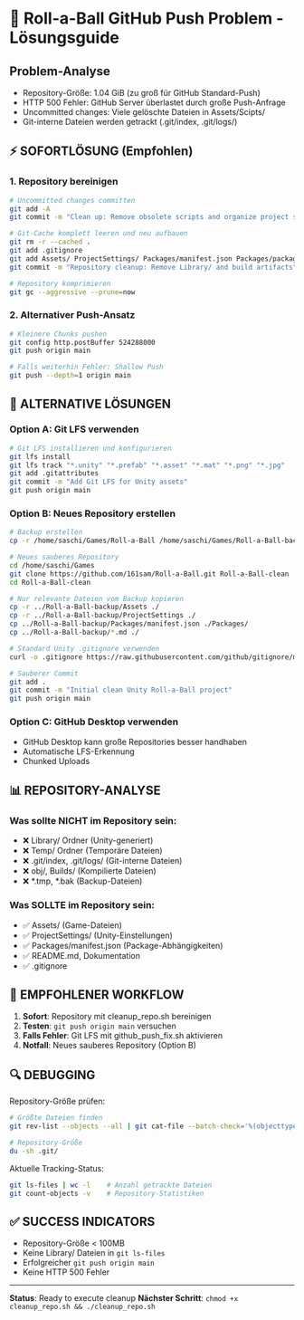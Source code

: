 # 🚨 Roll-a-Ball GitHub Push Problem - Lösungsguide

## Problem-Analyse
- Repository-Größe: 1.04 GiB (zu groß für GitHub Standard-Push)
- HTTP 500 Fehler: GitHub Server überlastet durch große Push-Anfrage
- Uncommitted changes: Viele gelöschte Dateien in Assets/Scipts/
- Git-interne Dateien werden getrackt (.git/index, .git/logs/)

## ⚡ SOFORTLÖSUNG (Empfohlen)

### 1. Repository bereinigen
```bash
# Uncommitted changes committen
git add -A
git commit -m "Clean up: Remove obsolete scripts and organize project structure"

# Git-Cache komplett leeren und neu aufbauen
git rm -r --cached .
git add .gitignore
git add Assets/ ProjectSettings/ Packages/manifest.json Packages/packages-lock.json *.md
git commit -m "Repository cleanup: Remove Library/ and build artifacts"

# Repository komprimieren
git gc --aggressive --prune=now
```

### 2. Alternativer Push-Ansatz
```bash
# Kleinere Chunks pushen
git config http.postBuffer 524288000
git push origin main

# Falls weiterhin Fehler: Shallow Push
git push --depth=1 origin main
```

## 🔧 ALTERNATIVE LÖSUNGEN

### Option A: Git LFS verwenden
```bash
# Git LFS installieren und konfigurieren
git lfs install
git lfs track "*.unity" "*.prefab" "*.asset" "*.mat" "*.png" "*.jpg"
git add .gitattributes
git commit -m "Add Git LFS for Unity assets"
git push origin main
```

### Option B: Neues Repository erstellen
```bash
# Backup erstellen
cp -r /home/saschi/Games/Roll-a-Ball /home/saschi/Games/Roll-a-Ball-backup

# Neues sauberes Repository
cd /home/saschi/Games
git clone https://github.com/161sam/Roll-a-Ball.git Roll-a-Ball-clean
cd Roll-a-Ball-clean

# Nur relevante Dateien vom Backup kopieren
cp -r ../Roll-a-Ball-backup/Assets ./
cp -r ../Roll-a-Ball-backup/ProjectSettings ./
cp ../Roll-a-Ball-backup/Packages/manifest.json ./Packages/
cp ../Roll-a-Ball-backup/*.md ./

# Standard Unity .gitignore verwenden
curl -o .gitignore https://raw.githubusercontent.com/github/gitignore/main/Unity.gitignore

# Sauberer Commit
git add .
git commit -m "Initial clean Unity Roll-a-Ball project"
git push origin main
```

### Option C: GitHub Desktop verwenden
- GitHub Desktop kann große Repositories besser handhaben
- Automatische LFS-Erkennung
- Chunked Uploads

## 📊 REPOSITORY-ANALYSE

### Was sollte NICHT im Repository sein:
- ❌ Library/ Ordner (Unity-generiert)
- ❌ Temp/ Ordner (Temporäre Dateien)
- ❌ .git/index, .git/logs/ (Git-interne Dateien)
- ❌ obj/, Builds/ (Kompilierte Dateien)
- ❌ *.tmp, *.bak (Backup-Dateien)

### Was SOLLTE im Repository sein:
- ✅ Assets/ (Game-Dateien)
- ✅ ProjectSettings/ (Unity-Einstellungen)
- ✅ Packages/manifest.json (Package-Abhängigkeiten)
- ✅ README.md, Dokumentation
- ✅ .gitignore

## 🎯 EMPFOHLENER WORKFLOW

1. **Sofort**: Repository mit cleanup_repo.sh bereinigen
2. **Testen**: `git push origin main` versuchen
3. **Falls Fehler**: Git LFS mit github_push_fix.sh aktivieren
4. **Notfall**: Neues sauberes Repository (Option B)

## 🔍 DEBUGGING

Repository-Größe prüfen:
```bash
# Größte Dateien finden
git rev-list --objects --all | git cat-file --batch-check='%(objecttype) %(objectname) %(objectsize) %(rest)' | sed -n 's/^blob //p' | sort --numeric-sort --key=2 | tail -10

# Repository-Größe
du -sh .git/
```

Aktuelle Tracking-Status:
```bash
git ls-files | wc -l    # Anzahl getrackte Dateien
git count-objects -v    # Repository-Statistiken
```

## ✅ SUCCESS INDICATORS

- Repository-Größe < 100MB
- Keine Library/ Dateien in `git ls-files`
- Erfolgreicher `git push origin main`
- Keine HTTP 500 Fehler

---

**Status**: Ready to execute cleanup
**Nächster Schritt**: `chmod +x cleanup_repo.sh && ./cleanup_repo.sh`
